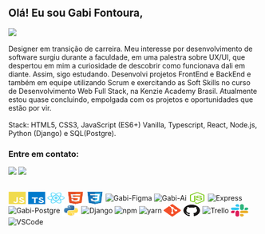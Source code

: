 ## Olá! Eu sou Gabi Fontoura, 
   <img src="https://readme-typing-svg.herokuapp.com?font=monospace&color=d089ff&size=27&left=true&vCenter=true&lines=A+Web+Developer;Bachelor's+in+Design;at+Unesp;Eager+to+learn;FrontEnd+and+BackEnd;">

Designer em transição de carreira. Meu interesse por desenvolvimento de software surgiu durante a faculdade, em uma palestra sobre UX/UI, que despertou em mim a curiosidade de descobrir como funcionava dali em diante. Assim, sigo estudando. Desenvolvi projetos FrontEnd e BackEnd e também em equipe utilizando Scrum e exercitando as Soft Skills no curso de Desenvolvimento Web Full Stack, na Kenzie Academy Brasil. Atualmente estou quase concluindo, empolgada com os projetos e oportunidades que estão por vir.<br><br>
Stack: HTML5, CSS3, JavaScript (ES6+) Vanilla, Typescript, React, Node.js, Python (Django) e SQL(Postgre).

### Entre em contato: 
   <a href="mailto:gabigfontoura@gmail.com" target="_blank"><img src="https://img.shields.io/badge/Gmail-D14836?style=for-the-badge&logo=gmail&logoColor=white"></a>
  <a href="https://www.linkedin.com/in/gabriela-garcia-fontoura" target="_blank"><img src="https://img.shields.io/badge/-LinkedIn-%230077B5?style=for-the-badge&logo=linkedin&logoColor=white" target="_blank"></a> 

  <div style="display: inline_block"><br>
    <img align="center" alt="Js" height="25" width="35" title="JavaScript" src="https://raw.githubusercontent.com/devicons/devicon/master/icons/javascript/javascript-plain.svg">
    <img align="center" alt="Ts" height="25" width="35" title="Typescript" src="https://raw.githubusercontent.com/devicons/devicon/master/icons/typescript/typescript-plain.svg">
    <img align="center" alt="React" height="25" width="35" title="React" src="https://raw.githubusercontent.com/devicons/devicon/master/icons/react/react-original.svg">
    <img align="center" alt="Gabi-HTML" height="25" width="35" title="HTML" src="https://raw.githubusercontent.com/devicons/devicon/master/icons/html5/html5-original.svg">
    <img align="center" alt="Gabi-CSS" height="25" width="35" title="CSS" src="https://raw.githubusercontent.com/devicons/devicon/master/icons/css3/css3-original.svg">
    <img align="center" alt="Gabi-Figma" height="25" width="35" title="Figma" src="https://cdn.jsdelivr.net/gh/devicons/devicon/icons/figma/figma-original.svg">
    <img align="center" alt="Gabi-Ai" height="25" width="35" title="Illustrator" src="https://cdn.jsdelivr.net/gh/devicons/devicon/icons/illustrator/illustrator-plain.svg">
   <img align="center" alt="Node.js" height="25" width="35" title="Node.js" src="https://raw.githubusercontent.com/devicons/devicon/master/icons/nodejs/nodejs-original.svg">
      <img align="center" alt="Express" height="25" width="35"  title="Express" src="https://cdn.jsdelivr.net/gh/devicons/devicon/icons/express/express-original.svg"/>
<img align="center" alt="Gabi-Postgre" height="25" width="35" title="PostgreSQL"src="https://cdn.jsdelivr.net/gh/devicons/devicon/icons/postgresql/postgresql-original.svg">
   <img align="center" alt="Python" height="25" width="35" title="Python" src="https://raw.githubusercontent.com/devicons/devicon/master/icons/python/python-original.svg">
      <img align="center" alt="Django"height="25" width="35" title="Django" src="https://cdn.jsdelivr.net/gh/devicons/devicon/icons/django/django-plain.svg" />
      <img align="center" alt="npm" height="25" width="35" title="npm" src="https://cdn.jsdelivr.net/gh/devicons/devicon/icons/npm/npm-original-wordmark.svg" />
      <img align="center" alt="yarn" height="25" width="35" title="yarn" src="https://cdn.jsdelivr.net/gh/devicons/devicon/icons/yarn/yarn-original-wordmark.svg" 
      <img align="center" alt="Bash" height="25" width="35" title="Bash" src="https://cdn.jsdelivr.net/gh/devicons/devicon/icons/bash/bash-original.svg" />
      <img align="center" alt="Git" height="25" width="35" title="Git" src="https://raw.githubusercontent.com/devicons/devicon/master/icons/git/git-original.svg">
      <img align="center" alt="GitHub" height="25" width="35" title="GitHub" src="https://raw.githubusercontent.com/devicons/devicon/master/icons/github/github-original.svg">
       <img align="center" alt="Trello" height="25" width="35" title="Trello" src="https://cdn.jsdelivr.net/gh/devicons/devicon/icons/trello/trello-plain.svg" />
      <img align="center" alt="Slack" height="25" width="35" title="Slack" src="https://raw.githubusercontent.com/devicons/devicon/master/icons/slack/slack-original.svg"> 
   <img align="center" alt="VSCode" height="25" width="35" title="VSCode" src="https://cdn.jsdelivr.net/gh/devicons/devicon/icons/vscode/vscode-original.svg" />
  </div>  
  
